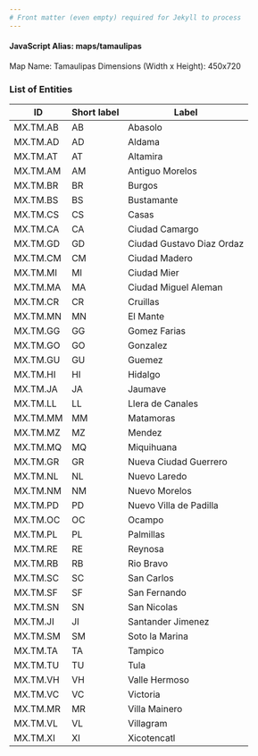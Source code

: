 ```yaml
---
# Front matter (even empty) required for Jekyll to process
---
```


#### JavaScript Alias: maps/tamaulipas

Map Name: Tamaulipas
Dimensions (Width x Height): 450x720





### List of Entities

ID | Short label | Label
---|---|---|
MX.TM.AB|AB|Abasolo
MX.TM.AD|AD|Aldama
MX.TM.AT|AT|Altamira
MX.TM.AM|AM|Antiguo Morelos
MX.TM.BR|BR|Burgos
MX.TM.BS|BS|Bustamante
MX.TM.CS|CS|Casas
MX.TM.CA|CA|Ciudad Camargo
MX.TM.GD|GD|Ciudad Gustavo Diaz Ordaz
MX.TM.CM|CM|Ciudad Madero
MX.TM.MI|MI|Ciudad Mier
MX.TM.MA|MA|Ciudad Miguel Aleman
MX.TM.CR|CR|Cruillas
MX.TM.MN|MN|El Mante
MX.TM.GG|GG|Gomez Farias
MX.TM.GO|GO|Gonzalez
MX.TM.GU|GU|Guemez
MX.TM.HI|HI|Hidalgo
MX.TM.JA|JA|Jaumave
MX.TM.LL|LL|Llera de Canales
MX.TM.MM|MM|Matamoras
MX.TM.MZ|MZ|Mendez
MX.TM.MQ|MQ|Miquihuana
MX.TM.GR|GR|Nueva Ciudad Guerrero
MX.TM.NL|NL|Nuevo Laredo
MX.TM.NM|NM|Nuevo Morelos
MX.TM.PD|PD|Nuevo Villa de Padilla
MX.TM.OC|OC|Ocampo
MX.TM.PL|PL|Palmillas
MX.TM.RE|RE|Reynosa
MX.TM.RB|RB|Rio Bravo
MX.TM.SC|SC|San Carlos
MX.TM.SF|SF|San Fernando
MX.TM.SN|SN|San Nicolas
MX.TM.JI|JI|Santander Jimenez
MX.TM.SM|SM|Soto la Marina
MX.TM.TA|TA|Tampico
MX.TM.TU|TU|Tula
MX.TM.VH|VH|Valle Hermoso
MX.TM.VC|VC|Victoria
MX.TM.MR|MR|Villa Mainero
MX.TM.VL|VL|Villagram
MX.TM.XI|XI|Xicotencatl


